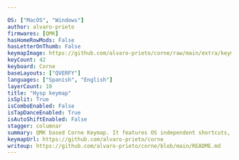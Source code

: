 ```yaml
---

OS: ["MacOS", "Windows"]
author: alvaro-prieto
firmwares: [QMK]
hasHomeRowMods: False
hasLetterOnThumb: False
keymapImage: https://github.com/alvaro-prieto/corne/raw/main/extra/keymap.png
keyCount: 42
keyboard: Corne
baseLayouts: ["QVERFY"]
languages: ["Spanish", "English"]
layerCount: 10
title: "Hysp keymap"
isSplit: True
isComboEnabled: False
isTapDanceEnabled: True
isAutoShiftEnabled: False
stagger: columnar
summary: QMK based Corne Keymap. It features OS independent shortcuts, custom modifier keys, RGB themes, key sequences, and much more. 
keymapUrl: https://github.com/alvaro-prieto/corne
writeup: https://github.com/alvaro-prieto/corne/blob/main/README.md
---
```

